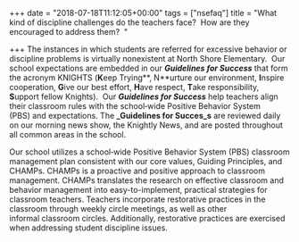 +++
date = "2018-07-18T11:12:05+00:00"
tags = ["nsefaq"]
title = "What kind of discipline challenges do the teachers face?  How are they encouraged to address them?  "

+++
The instances in which students are referred for excessive behavior or discipline problems is virtually nonexistent at North Shore Elementary.  Our school expectations are embedded in our **_Guidelines for Success_** that form the acronym KNIGHTS (**K**eep Trying**, N**urture our environment, **I**nspire cooperation, **G**ive our best effort, **H**ave respect, **T**ake responsibility, **S**upport fellow Knights).  Our **_Guidelines for Success_** help teachers align their classroom rules with the school‐wide Positive Behavior System (PBS) and expectations. The **_Guidelines for Succes_s** are reviewed daily on our morning news show, the Knightly News, and are posted throughout all common areas in the school.

Our school utilizes a school‐wide Positive Behavior System (PBS) classroom management plan consistent with our core values, Guiding Principles, and CHAMPs. CHAMPs is a proactive and positive approach to classroom management. CHAMPs translates the research on effective classroom and behavior management into easy-to-implement, practical strategies for classroom teachers. Teachers incorporate restorative practices in the classroom through weekly circle meetings, as well as other informal classroom circles. Additionally, restorative practices are exercised when addressing student discipline issues.